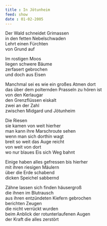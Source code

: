 ```yaml
---    
title : In Jötunheim  
feed: show    
date : 01-02-2005
---    
```

  
  
Der Wald schneidet Grimassen  
in den fetten Nebelschwaden  
Lehrt einen Fürchten  
von Grund auf  
  
Im rostigen Moos  
liegen schwere Bäume  
zerfasert gebrochen  
und doch aus Eisen  
  
Manchmal sei es wie ein großes Atmen dort  
das über dem polternden Prasseln zu hören ist  
von den Kerlaugar  
den Grenzflüssen eiskalt  
zwei an der Zahl  
zwischen Midgard und Jötunheim  
  
Die Riesen  
sie kamen von weit hierher  
man kann ihre Marschroute sehen  
wenn man sich dorthin wagt  
breit so weit das Auge reicht  
von weit von dort  
wo nur blaues Eis sich Weg bahnt  
  
Einige haben alles gefressen bis hierher  
mit ihren riesigen Mäulern  
über die Erde schabend  
dicken Speichel sabbernd  
  
Zähne lassen sich finden häusergroß  
die ihnen im Blutrausch  
aus ihren entzündeten Kiefern gebrochen  
berichten Zeugen  
die nicht verrückt wurden  
beim Anblick der rotunterlaufenen Augen  
der Kraft die alles zerstört